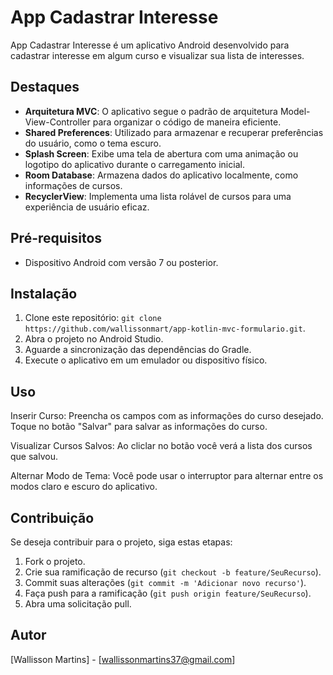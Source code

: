# App Cadastrar Interesse

App Cadastrar Interesse é um aplicativo Android desenvolvido para cadastrar interesse em algum curso e visualizar sua lista de interesses.

## Destaques

- **Arquitetura MVC**: O aplicativo segue o padrão de arquitetura Model-View-Controller para organizar o código de maneira eficiente.
- **Shared Preferences**: Utilizado para armazenar e recuperar preferências do usuário, como o tema escuro.
- **Splash Screen**: Exibe uma tela de abertura com uma animação ou logotipo do aplicativo durante o carregamento inicial.
- **Room Database**: Armazena dados do aplicativo localmente, como informações de cursos.
- **RecyclerView**: Implementa uma lista rolável de cursos para uma experiência de usuário eficaz.

## Pré-requisitos

- Dispositivo Android com versão 7 ou posterior.
  
## Instalação

1. Clone este repositório: `git clone https://github.com/wallissonmart/app-kotlin-mvc-formulario.git`.
2. Abra o projeto no Android Studio.
3. Aguarde a sincronização das dependências do Gradle.
4. Execute o aplicativo em um emulador ou dispositivo físico.

## Uso

Inserir Curso:
Preencha os campos com as informações do curso desejado.
Toque no botão "Salvar" para salvar as informações do curso.

Visualizar Cursos Salvos:
Ao cliclar no botão você verá a lista dos cursos que salvou.

Alternar Modo de Tema:
Você pode usar o interruptor para alternar entre os modos claro e escuro do aplicativo.

## Contribuição

Se deseja contribuir para o projeto, siga estas etapas:

1. Fork o projeto.
2. Crie sua ramificação de recurso (`git checkout -b feature/SeuRecurso`).
3. Commit suas alterações (`git commit -m 'Adicionar novo recurso'`).
4. Faça push para a ramificação (`git push origin feature/SeuRecurso`).
5. Abra uma solicitação pull.

## Autor

[Wallisson Martins] - [wallissonmartins37@gmail.com]
